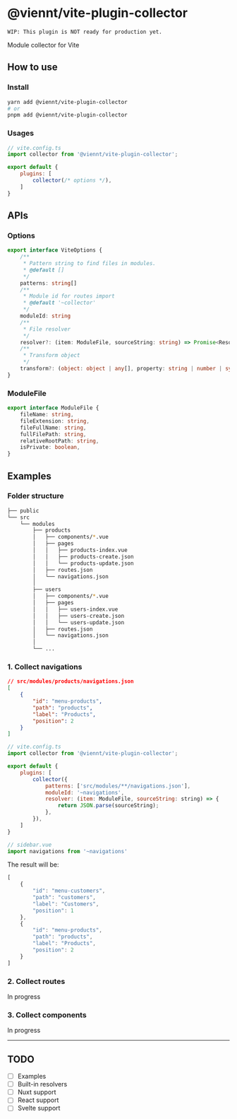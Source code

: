 # @viennt/vite-plugin-collector

`WIP: This plugin is NOT ready for production yet.`

Module collector for Vite

## How to use

### Install

```bash
yarn add @viennt/vite-plugin-collector
# or
pnpm add @viennt/vite-plugin-collector
```

### Usages

```javascript
// vite.config.ts
import collector from '@viennt/vite-plugin-collector';

export default {
    plugins: [
        collector(/* options */),
    ]
}
```

## APIs

### Options

```typescript
export interface ViteOptions {
    /**
     * Pattern string to find files in modules.
     * @default []
     */
    patterns: string[]
    /**
     * Module id for routes import
     * @default '~collector'
     */
    moduleId: string
    /**
     * File resolver
     */
    resolver?: (item: ModuleFile, sourceString: string) => Promise<ResolvedModuleFile[]>
    /**
     * Transform object
     */
    transform?: (object: object | any[], property: string | number | symbol, originalResult: string) => string
}
```

### ModuleFile

```typescript
export interface ModuleFile {
    fileName: string,
    fileExtension: string,
    fileFullName: string,
    fullFilePath: string,
    relativeRootPath: string,
    isPrivate: boolean,
}
```

## Examples

### Folder structure

```bash
├── public
└── src
    └── modules
        ├── products
        │   ├── components/*.vue
        │   ├── pages
        │   │   ├── products-index.vue
        │   │   ├── products-create.json
        │   │   └── products-update.json
        │   ├── routes.json
        │   └── navigations.json
        │
        ├── users
        │   ├── components/*.vue
        │   ├── pages
        │   │   ├── users-index.vue
        │   │   ├── users-create.json
        │   │   └── users-update.json
        │   ├── routes.json
        │   └── navigations.json
        │
        └── ...
```

### 1. Collect navigations

```json
// src/modules/products/navigations.json
[
    {
        "id": "menu-products",
        "path": "products",
        "label": "Products",
        "position": 2
    }
]
```

```javascript
// vite.config.ts
import collector from '@viennt/vite-plugin-collector';

export default {
    plugins: [
        collector({
            patterns: ['src/modules/**/navigations.json'],
            moduleId: '~navigations',
            resolver: (item: ModuleFile, sourceString: string) => {
                return JSON.parse(sourceString);
            },
        }),
    ]
}
```

```javascript
// sidebar.vue
import navigations from '~navigations'
```

The result will be:
```javascript
[
    {
        "id": "menu-customers",
        "path": "customers",
        "label": "Customers",
        "position": 1
    },
    {
        "id": "menu-products",
        "path": "products",
        "label": "Products",
        "position": 2
    }
]
```

### 2. Collect routes
In progress
### 3. Collect components
In progress

---
## TODO

- [ ] Examples
- [ ] Built-in resolvers
- [ ] Nuxt support
- [ ] React support
- [ ] Svelte support
